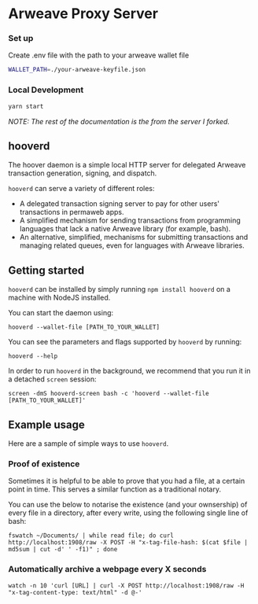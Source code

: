 # Arweave Proxy Server

### Set up

Create .env file with the path to your arweave wallet file

```bash
WALLET_PATH=./your-arweave-keyfile.json
```

### Local Development

```bash
yarn start
```

*NOTE: The rest of the documentation is the from the server I forked.*

## hooverd

The hoover daemon is a simple local HTTP server for delegated Arweave transaction generation, signing, and dispatch.

`hooverd` can serve a variety of different roles:
- A delegated transaction signing server to pay for other users' transactions in permaweb apps.
- A simplified mechanism for sending transactions from programming languages that lack a native Arweave library (for example, bash).
- An alternative, simplified, mechanisms for submitting transactions and managing related queues, even for languages with Arweave libraries.

## Getting started

`hooverd` can be installed by simply running `npm install hooverd` on a machine with NodeJS installed.

You can start the daemon using:

`hooverd --wallet-file [PATH_TO_YOUR_WALLET]`

You can see the parameters and flags supported by `hooverd` by running:

`hooverd --help`

In order to run `hooverd` in the background, we recommend that you run it in a detached `screen` session:

`screen -dmS hooverd-screen bash -c 'hooverd --wallet-file [PATH_TO_YOUR_WALLET]'`

## Example usage

Here are a sample of simple ways to use `hooverd`.

### Proof of existence

Sometimes it is helpful to be able to prove that you had a file, at a certain point in time. This serves a similar function as a traditional notary.

You can use the below to notarise the existence (and your ownsership) of every file in a directory, after every write, using the following single line of bash:

`fswatch ~/Documents/ | while read file; do curl http://localhost:1908/raw -X POST -H "x-tag-file-hash: $(cat $file | md5sum | cut -d' ' -f1)" ; done`

### Automatically archive a webpage every X seconds

`watch -n 10 'curl [URL] | curl -X POST http://localhost:1908/raw -H "x-tag-content-type: text/html" -d @-'`
